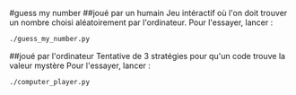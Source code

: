 #guess my number
##joué par un humain
Jeu intéractif où l'on doit trouver un nombre choisi aléatoirement par l'ordinateur.
Pour l'essayer, lancer :
```bash
./guess_my_number.py
```
##joué par l'ordinateur
Tentative de 3 stratégies pour qu'un code trouve la valeur mystère
Pour l'essayer, lancer :
```bash
./computer_player.py
